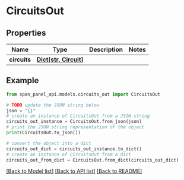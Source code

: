 # CircuitsOut


## Properties

Name | Type | Description | Notes
------------ | ------------- | ------------- | -------------
**circuits** | [**Dict[str, Circuit]**](Circuit.md) |  |

## Example

```python
from span_panel_api.models.circuits_out import CircuitsOut

# TODO update the JSON string below
json = "{}"
# create an instance of CircuitsOut from a JSON string
circuits_out_instance = CircuitsOut.from_json(json)
# print the JSON string representation of the object
print(CircuitsOut.to_json())

# convert the object into a dict
circuits_out_dict = circuits_out_instance.to_dict()
# create an instance of CircuitsOut from a dict
circuits_out_from_dict = CircuitsOut.from_dict(circuits_out_dict)
```
[[Back to Model list]](../README.md#documentation-for-models) [[Back to API list]](../README.md#documentation-for-api-endpoints) [[Back to README]](../README.md)
